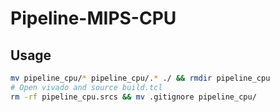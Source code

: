 # Pipeline-MIPS-CPU

## Usage

```bash
mv pipeline_cpu/* pipeline_cpu/.* ./ && rmdir pipeline_cpu
# Open vivado and source build.tcl
rm -rf pipeline_cpu.srcs && mv .gitignore pipeline_cpu/
```

